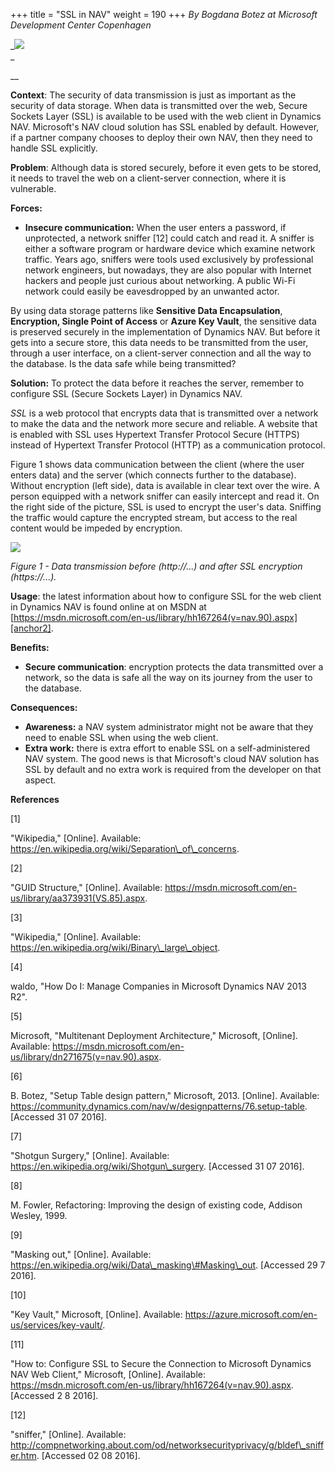 +++
title = "SSL in NAV"
weight = 190
+++
_By Bogdana Botez at Microsoft Development Center Copenhagen_

_[![ ][image0]][anchor0]   
_

__

**Context**: The security of data transmission is just as important as the security of data storage. When data is transmitted over the web, Secure Sockets Layer (SSL) is available to be used with the web client in Dynamics NAV. Microsoft's NAV cloud solution has SSL enabled by default. However, if a partner company chooses to deploy their own NAV, then they need to handle SSL explicitly.

**Problem**: Although data is stored securely, before it even gets to be stored, it needs to travel the web on a client-server connection, where it is vulnerable.

**Forces:**

* **Insecure communication:** When the user enters a password, if unprotected, a network sniffer \[12\] could catch and read it. A sniffer is either a software program or hardware device which examine network traffic. Years ago, sniffers were tools used exclusively by professional network engineers, but nowadays, they are also popular with Internet hackers and people just curious about networking. A public Wi-Fi network could easily be eavesdropped by an unwanted actor.

By using data storage patterns like **Sensitive Data Encapsulation**, **Encryption, Single Point of Access** or **Azure Key Vault**, the sensitive data is preserved securely in the implementation of Dynamics NAV. But before it gets into a secure store, this data needs to be transmitted from the user, through a user interface, on a client-server connection and all the way to the database. Is the data safe while being transmitted?

**Solution:** To protect the data before it reaches the server, remember to configure SSL (Secure Sockets Layer) in Dynamics NAV.

_SSL_ is a web protocol that encrypts data that is transmitted over a network to make the data and the network more secure and reliable. A website that is enabled with SSL uses Hypertext Transfer Protocol Secure (HTTPS) instead of Hypertext Transfer Protocol (HTTP) as a communication protocol.

Figure 1 shows data communication between the client (where the user enters data) and the server (which connects further to the database). Without encryption (left side), data is available in clear text over the wire. A person equipped with a network sniffer can easily intercept and read it. On the right side of the picture, SSL is used to encrypt the user's data. Sniffing the traffic would capture the encrypted stream, but access to the real content would be impeded by encryption.

**[![ ][image1]][anchor1]**

_Figure 1 - Data transmission before (http://...) and after SSL encryption (https://...)._

**Usage**: the latest information about how to configure SSL for the web client in Dynamics NAV is found online at on MSDN at [https://msdn.microsoft.com/en-us/library/hh167264(v=nav.90).aspx][anchor2].

**Benefits:**

* **Secure communication**: encryption protects the data transmitted over a network, so the data is safe all the way on its journey from the user to the database.

**Consequences:**

* **Awareness:** a NAV system administrator might not be aware that they need to enable SSL when using the web client.
* **Extra work:** there is extra effort to enable SSL on a self-administered NAV system. The good news is that Microsoft's cloud NAV solution has SSL by default and no extra work is required from the developer on that aspect.

**References**

\[1\]

"Wikipedia," \[Online\]. Available: https://en.wikipedia.org/wiki/Separation\_of\_concerns.

\[2\]

"GUID Structure," \[Online\]. Available: https://msdn.microsoft.com/en-us/library/aa373931(VS.85).aspx.

\[3\]

"Wikipedia," \[Online\]. Available: https://en.wikipedia.org/wiki/Binary\_large\_object.

\[4\]

waldo, "How Do I: Manage Companies in Microsoft Dynamics NAV 2013 R2".

\[5\]

Microsoft, "Multitenant Deployment Architecture," Microsoft, \[Online\]. Available: https://msdn.microsoft.com/en-us/library/dn271675(v=nav.90).aspx.

\[6\]

B. Botez, "Setup Table design pattern," Microsoft, 2013\. \[Online\]. Available: https://community.dynamics.com/nav/w/designpatterns/76.setup-table. \[Accessed 31 07 2016\].

\[7\]

"Shotgun Surgery," \[Online\]. Available: https://en.wikipedia.org/wiki/Shotgun\_surgery. \[Accessed 31 07 2016\].

\[8\]

M. Fowler, Refactoring: Improving the design of existing code, Addison Wesley, 1999\.

\[9\]

"Masking out," \[Online\]. Available: https://en.wikipedia.org/wiki/Data\_masking\#Masking\_out. \[Accessed 29 7 2016\].

\[10\]

"Key Vault," Microsoft, \[Online\]. Available: https://azure.microsoft.com/en-us/services/key-vault/.

\[11\]

"How to: Configure SSL to Secure the Connection to Microsoft Dynamics NAV Web Client," Microsoft, \[Online\]. Available: https://msdn.microsoft.com/en-us/library/hh167264(v=nav.90).aspx. \[Accessed 2 8 2016\].

\[12\]

"sniffer," \[Online\]. Available: http://compnetworking.about.com/od/networksecurityprivacy/g/bldef\_sniffer.htm. \[Accessed 02 08 2016\].



[anchor0]: Logo-_2D00_-SSL.JPG
[anchor1]: SSL-_2D00_-before-and-after.PNG
[anchor2]: https://msdn.microsoft.com/en-us/library/hh167264(v=nav.90).aspx


[image0]: Logo-_2D00_-SSL.JPG
[image1]: SSL-_2D00_-before-and-after.PNG

